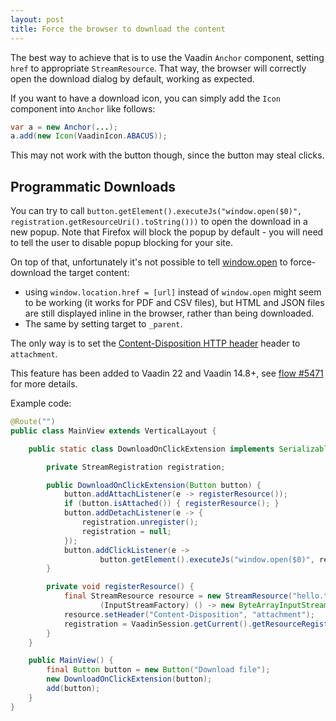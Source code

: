 ```yaml
---
layout: post
title: Force the browser to download the content
---
```


The best way to achieve that is to use the Vaadin `Anchor` component, setting `href` to
appropriate `StreamResource`. That way, the browser will correctly open the download dialog by default,
working as expected.

If you want to have a download icon, you can simply add the `Icon` component into `Anchor` like follows:

```java
var a = new Anchor(...);
a.add(new Icon(VaadinIcon.ABACUS));
```

This may not work with the button though, since the button may steal clicks.

## Programmatic Downloads

You can try to call `button.getElement().executeJs("window.open($0)", registration.getResourceUri().toString()))`
to open the download in a new popup. Note that Firefox will block the popup by default - you will need to
tell the user to disable popup blocking for your site.

On top of that, unfortunately it's not possible to tell [window.open](https://developer.mozilla.org/en-US/docs/Web/API/Window/open) to
force-download the target content:

* using `window.location.href = [url]` instead of `window.open` might seem to be working (it works for PDF and CSV files), but
  HTML and JSON files are still displayed inline in the browser, rather than being downloaded.
* The same by setting target to `_parent`.

The only way is to set the [Content-Disposition HTTP header](https://developer.mozilla.org/en-US/docs/Web/HTTP/Headers/Content-Disposition) header
to `attachment`.

This feature has been added to Vaadin 22 and Vaadin 14.8+, see [flow #5471](https://github.com/vaadin/flow/issues/5471) for more details.

Example code:

```java
@Route("")
public class MainView extends VerticalLayout {

    public static class DownloadOnClickExtension implements Serializable {

        private StreamRegistration registration;

        public DownloadOnClickExtension(Button button) {
            button.addAttachListener(e -> registerResource());
            if (button.isAttached()) { registerResource(); }
            button.addDetachListener(e -> {
                registration.unregister();
                registration = null;
            });
            button.addClickListener(e ->
                    button.getElement().executeJs("window.open($0)", registration.getResourceUri().toString()));
        }

        private void registerResource() {
            final StreamResource resource = new StreamResource("hello.txt",
                    (InputStreamFactory) () -> new ByteArrayInputStream("Hello, world".getBytes(StandardCharsets.UTF_8)));
            resource.setHeader("Content-Disposition", "attachment");
            registration = VaadinSession.getCurrent().getResourceRegistry().registerResource(resource);
        }
    }

    public MainView() {
        final Button button = new Button("Download file");
        new DownloadOnClickExtension(button);
        add(button);
    }
}
```
